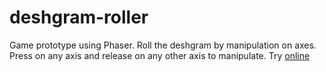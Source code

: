 # deshgram-roller
Game prototype using Phaser. Roll the deshgram by manipulation on axes. Press on any axis and release on any other axis to manipulate. Try [online](http://deshgrammer.ru/deshgram-roller/)
